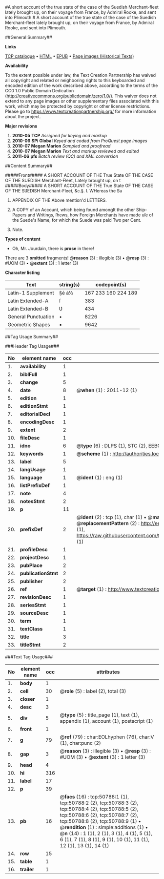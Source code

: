 #A short account of the true state of the case of the Suedish Merchant-fleet lately brought up, on their voyage from France, by Admiral Rooke, and sent into Plimouth.#
A short account of the true state of the case of the Suedish Merchant-fleet lately brought up, on their voyage from France, by Admiral Rooke, and sent into Plimouth.

##General Summary##

**Links**

[TCP catalogue](http://www.ota.ox.ac.uk/tcp/)  • 
[HTML](http://tei.it.ox.ac.uk/tcp/Texts-HTML/free/A60/A60042.html)  • 
[EPUB](http://tei.it.ox.ac.uk/tcp/Texts-EPUB/free/A60/A60042.epub) • 
[Page images (Historical Texts)](https://historicaltexts.jisc.ac.uk/eebo-11910450e)

**Availability**

To the extent possible under law, the Text Creation Partnership has waived all copyright and related or neighboring rights to this keyboarded and encoded edition of the work described above, according to the terms of the CC0 1.0 Public Domain Dedication (http://creativecommons.org/publicdomain/zero/1.0/). This waiver does not extend to any page images or other supplementary files associated with this work, which may be protected by copyright or other license restrictions. Please go to https://www.textcreationpartnership.org/ for more information about the project.

**Major revisions**

1. __2010-05__ __TCP__ *Assigned for keying and markup*
1. __2010-06__ __SPi Global__ *Keyed and coded from ProQuest page images*
1. __2010-07__ __Megan Marion__ *Sampled and proofread*
1. __2010-07__ __Megan Marion__ *Text and markup reviewed and edited*
1. __2011-06__ __pfs__ *Batch review (QC) and XML conversion*

##Content Summary##

#####Front#####
A SHORT ACCOUNT OF THE True State OF THE CASE OF THE SUEDISH Merchant-Fleet, Lately brought up, on t
#####Body#####
A SHORT ACCOUNT OF THE True State OF THE CASE OF THE SƲEDISH Merchant-Fleet, &c.§. I. WHereas the Su
1. APPENDIX OF THE Above mention'd LETTERS.

1. A COPY of an Account, which being found amongſt the other Ship-Papers and Writings, ſhews, how Foreign Merchants have made uſe of the Suede's Name, for which the Suede was paid Two per Cent.

1. Note.

**Types of content**

  * Oh, Mr. Jourdain, there is **prose** in there!

There are 3 **omitted** fragments! 
 @__reason__ (3) : illegible (3)  •  @__resp__ (3) : #UOM (3)  •  @__extent__ (3) : 1 letter (3)

**Character listing**


|Text|string(s)|codepoint(s)|
|---|---|---|
|Latin-1 Supplement|§é à½|167 233 160 224 189|
|Latin Extended-A|ſ|383|
|Latin Extended-B|Ʋ|434|
|General Punctuation|•|8226|
|Geometric Shapes|▪|9642|

##Tag Usage Summary##

###Header Tag Usage###

|No|element name|occ|attributes|
|---|---|---|---|
|1.|__availability__|1||
|2.|__biblFull__|1||
|3.|__change__|5||
|4.|__date__|8| @__when__ (1) : 2011-12 (1)|
|5.|__edition__|1||
|6.|__editionStmt__|1||
|7.|__editorialDecl__|1||
|8.|__encodingDesc__|1||
|9.|__extent__|2||
|10.|__fileDesc__|1||
|11.|__idno__|6| @__type__ (6) : DLPS (1), STC (2), EEBO-CITATION (1), OCLC (1), VID (1)|
|12.|__keywords__|1| @__scheme__ (1) : http://authorities.loc.gov/ (1)|
|13.|__label__|5||
|14.|__langUsage__|1||
|15.|__language__|1| @__ident__ (1) : eng (1)|
|16.|__listPrefixDef__|1||
|17.|__note__|4||
|18.|__notesStmt__|2||
|19.|__p__|11||
|20.|__prefixDef__|2| @__ident__ (2) : tcp (1), char (1)  •  @__matchPattern__ (2) : ([0-9\-]+):([0-9IVX]+) (1), (.+) (1)  •  @__replacementPattern__ (2) : http://eebo.chadwyck.com/downloadtiff?vid=$1&page=$2 (1), https://raw.githubusercontent.com/textcreationpartnership/Texts/master/tcpchars.xml#$1 (1)|
|21.|__profileDesc__|1||
|22.|__projectDesc__|1||
|23.|__pubPlace__|2||
|24.|__publicationStmt__|2||
|25.|__publisher__|2||
|26.|__ref__|1| @__target__ (1) : http://www.textcreationpartnership.org/docs/. (1)|
|27.|__revisionDesc__|1||
|28.|__seriesStmt__|1||
|29.|__sourceDesc__|1||
|30.|__term__|1||
|31.|__textClass__|1||
|32.|__title__|3||
|33.|__titleStmt__|2||


###Text Tag Usage###

|No|element name|occ|attributes|
|---|---|---|---|
|1.|__body__|1||
|2.|__cell__|30| @__role__ (5) : label (2), total (3)|
|3.|__closer__|1||
|4.|__desc__|3||
|5.|__div__|5| @__type__ (5) : title_page (1), text (1), appendix (1), account (1), postscript (1)|
|6.|__front__|1||
|7.|__g__|79| @__ref__ (79) : char:EOLhyphen (76), char:V (1), char:punc (2)|
|8.|__gap__|3| @__reason__ (3) : illegible (3)  •  @__resp__ (3) : #UOM (3)  •  @__extent__ (3) : 1 letter (3)|
|9.|__head__|4||
|10.|__hi__|316||
|11.|__label__|17||
|12.|__p__|39||
|13.|__pb__|16| @__facs__ (16) : tcp:50788:1 (1), tcp:50788:2 (2), tcp:50788:3 (2), tcp:50788:4 (2), tcp:50788:5 (2), tcp:50788:6 (2), tcp:50788:7 (2), tcp:50788:8 (2), tcp:50788:9 (1)  •  @__rendition__ (1) : simple:additions (1)  •  @__n__ (14) : 1 (1), 2 (1), 3 (1), 4 (1), 5 (1), 6 (1), 7 (1), 8 (1), 9 (1), 10 (1), 11 (1), 12 (1), 13 (1), 14 (1)|
|14.|__row__|15||
|15.|__table__|1||
|16.|__trailer__|1||
